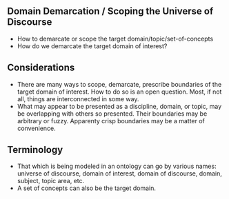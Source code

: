 ## Domain Demarcation / Scoping the Universe of Discourse 
- How to demarcate or scope the target domain/topic/set-of-concepts
- How do we demarcate the target domain of interest?
## Considerations
- There are many ways to scope, demarcate, prescribe boundaries of the target domain of interest. How to do so is an open question. Most, if not all, things are interconnected in some way. 
- What may appear to be presented as a discipline, domain, or topic, may be overlapping with others so presented. Their boundaries may be arbitrary or fuzzy. Apparenty crisp boundaries may be a matter of convenience.
## Terminology
- That which is being modeled in an ontology can go by various names: universe of discourse, domain of interest, domain of discourse, domain, subject, topic area, etc.
- A set of concepts can also be the target domain.
